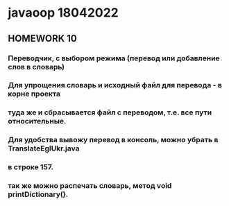 # javaoop 18042022
## HOMEWORK 10
### Переводчик, с выбором режима (перевод или добавление слов в словарь)
### Для упрощения словарь и исходный файл для перевода - в корне проекта
### туда же и сбрасывается файл с переводом, т.е. все пути относительные.
### Для удобства вывожу перевод в консоль, можно убрать  в TranslateEglUkr.java
### в строке 157.
###  так же можно распечать словарь, метод void printDictionary().
